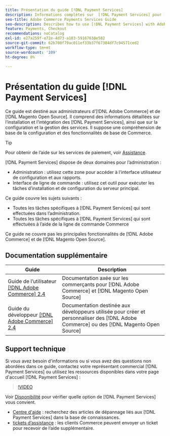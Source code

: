 ```yaml
---
title: Présentation du guide [!DNL Payment Services]
description: Informations complètes sur  [!DNL Payment Services] pour [!DNL Adobe Commerce] et [!DNL Magento Open Source] administrateurs, y compris l’installation et l’intégration
seo-title: Adobe Commerce Payments Services Guide
seo-description: Describes how to use [!DNL Payment Services] with Adobe Commerce or [!DNL Magento Open Source].
feature: Payments, Checkout
recommendations: noCatalog
exl-id: e27a259f-e72e-4d73-a103-59167638e582
source-git-commit: 62b708f79ac011ef33b37f67384df7c94571ced2
workflow-type: tm+mt
source-wordcount: '209'
ht-degree: 0%

---
```


# Présentation du guide [!DNL Payment Services]

Ce guide est destiné aux administrateurs d’[!DNL Adobe Commerce] et de [!DNL Magento Open Source]. Il comprend des informations détaillées sur l’installation et l’intégration des [!DNL Payment Services], ainsi que sur la configuration et la gestion des services. Il suppose une compréhension de base de la configuration et des fonctionnalités de base de Commerce.

>[!TIP]
>
>Pour obtenir de l’aide sur les services de paiement, voir [Assistance](#support).

[!DNL Payment Services] dispose de deux domaines pour l’administration :

* Administration : utilisez cette zone pour accéder à l’interface utilisateur de configuration et aux rapports.
* Interface de ligne de commande : utilisez cet outil pour exécuter les tâches d’installation et de configuration du serveur principal.

Ce guide couvre les sujets suivants :

* Toutes les tâches spécifiques à [!DNL Payment Services] qui sont effectuées dans l’administration.
* Toutes les tâches spécifiques à [!DNL Payment Services] qui sont effectuées à l’aide de la ligne de commande Commerce

Ce guide ne couvre pas les principales fonctionnalités de [!DNL Adobe Commerce] et de [!DNL Magento Open Source].

## Documentation supplémentaire

| Guide | Description |
|------ | ----------- |
| Guide de l’utilisateur [[!DNL Adobe Commerce] 2.4](https://experienceleague.adobe.com/docs/commerce-admin/user-guides/home.html?lang=fr) | Documentation axée sur les commerçants pour [!DNL Adobe Commerce] et [!DNL Magento Open Source] |
| Guide du développeur [[!DNL Adobe Commerce] 2.4](https://developer.adobe.com/commerce/docs) | Documentation destinée aux développeurs utilisée pour créer et personnaliser des [!DNL Adobe Commerce] ou des [!DNL Magento Open Source] |

## Support technique

Si vous avez besoin d&#39;informations ou si vous avez des questions non abordées dans ce guide, contactez votre représentant commercial [!DNL Payment Services] ou utilisez les ressources disponibles dans votre page d&#39;accueil [!DNL Payment Services] :

>[!VIDEO](https://video.tv.adobe.com/v/3448229?captions=fre_fr)

Voir [Disponibilité](overview.md#availability) pour vérifier quelle option de [!DNL Payment Services] vous convient.

* [Centre d&#39;aide](https://experienceleague.adobe.com/docs/commerce-knowledge-base/kb/overview.html?lang=fr) : recherchez des articles de dépannage liés aux [!DNL Payment Services] dans la base de connaissances.
* [tickets d’assistance](https://experienceleague.adobe.com/docs/commerce-knowledge-base/kb/help-center-guide/magento-help-center-user-guide.html?lang=fr#submit-ticket) : les clients Commerce peuvent envoyer un ticket pour recevoir de l’aide supplémentaire.
